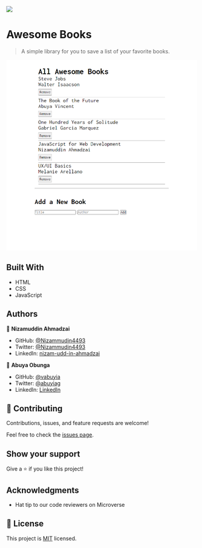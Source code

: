 ![](https://img.shields.io/badge/Microverse-blueviolet)

# Awesome Books

> A simple library for you to save a list of your favorite books.

![screenshot](images/screenshot.png)

## Built With

- HTML
- CSS
- JavaScript

## Authors

👤 **Nizamuddin Ahmadzai**

- GitHub: [@Nizammudin4493](https://github.com/Nizamuddin4493)
- Twitter: [@Nizammudin4493](https://twitter.com/Nizamuddin4493)
- LinkedIn: [nizam-udd-in-ahmadzai](https://linkedin.com/in/nizam-udd-in-ahmadzai)

👤 **Abuya Obunga**

- GitHub: [@vabuyia](https://github.com/vabuyia)
- Twitter: [@abuyiag](https://twitter.com/abuyiag)
- LinkedIn: [LinkedIn](https://linkedin.com/in/vincent-abuya-a1940555)

## 🤝 Contributing

Contributions, issues, and feature requests are welcome!

Feel free to check the [issues page](../../issues/).

## Show your support

Give a ⭐️ if you like this project!

## Acknowledgments

- Hat tip to our code reviewers on Microverse

## 📝 License

This project is [MIT](./MIT.md) licensed.